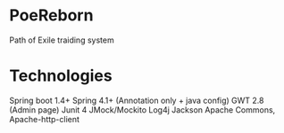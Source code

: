 # PoeReborn
Path of Exile traiding system

# Technologies
Spring boot 1.4+
Spring 4.1+ (Annotation only + java config)
GWT 2.8 (Admin page)
Junit 4
JMock/Mockito
Log4j
Jackson
Apache Commons, Apache-http-client


